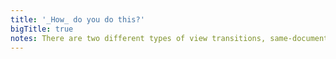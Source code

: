 ```yaml
---
title: '_How_ do you do this?'
bigTitle: true
notes: There are two different types of view transitions, same-document and cross-document.
---
```


<br>
